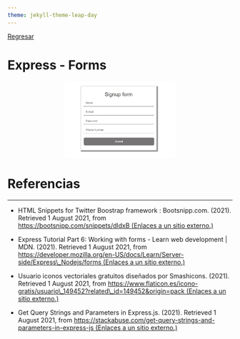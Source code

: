 ```yaml
---
theme: jekyll-theme-leap-day
---
```


[Regresar](/DAWM-2022/)

Express - Forms
===============

<p align="center">
  <img width="250" src="imagenes/form.jpg">
</p>



Referencias 
===========

* * *

* HTML Snippets for Twitter Boostrap framework : Bootsnipp.com. (2021). Retrieved 1 August 2021, from [https://bootsnipp.com/snippets/dldxB (Enlaces a un sitio externo.)](https://bootsnipp.com/snippets/dldxB)

* Express Tutorial Part 6: Working with forms - Learn web development | MDN. (2021). Retrieved 1 August 2021, from [https://developer.mozilla.org/en-US/docs/Learn/Server-side/Express\_Nodejs/forms (Enlaces a un sitio externo.)](https://developer.mozilla.org/en-US/docs/Learn/Server-side/Express_Nodejs/forms)

* Usuario iconos vectoriales gratuitos diseñados por Smashicons. (2021). Retrieved 1 August 2021, from [https://www.flaticon.es/icono-gratis/usuario\_149452?related\_id=149452&origin=pack (Enlaces a un sitio externo.)](https://www.flaticon.es/icono-gratis/usuario_149452?related_id=149452&origin=pack)

* Get Query Strings and Parameters in Express.js. (2021). Retrieved 1 August 2021, from [https://stackabuse.com/get-query-strings-and-parameters-in-express-js (Enlaces a un sitio externo.)](https://stackabuse.com/get-query-strings-and-parameters-in-express-js)